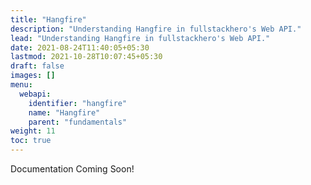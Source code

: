 ```yaml
---
title: "Hangfire"
description: "Understanding Hangfire in fullstackhero's Web API."
lead: "Understanding Hangfire in fullstackhero's Web API."
date: 2021-08-24T11:40:05+05:30
lastmod: 2021-10-28T10:07:45+05:30
draft: false
images: []
menu:
  webapi:
    identifier: "hangfire"
    name: "Hangfire"
    parent: "fundamentals"
weight: 11
toc: true
---
```


Documentation Coming Soon!
